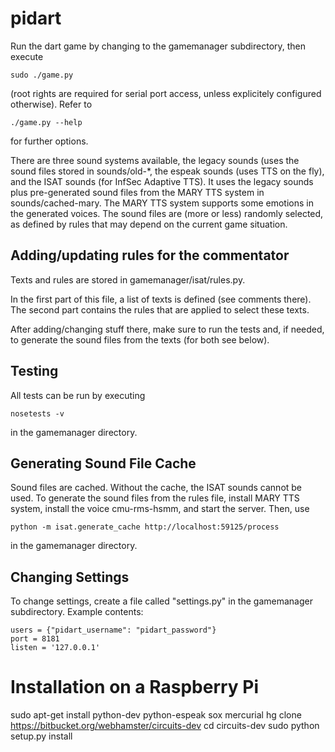 pidart
======

Run the dart game by changing to the gamemanager subdirectory, then
execute

    sudo ./game.py

(root rights are required for serial port access, unless explicitely
configured otherwise). Refer to 

    ./game.py --help

for further options. 

There are three sound systems available, the legacy sounds (uses the
sound files stored in sounds/old-*, the espeak sounds (uses TTS on the
fly), and the ISAT sounds (for InfSec Adaptive TTS). It uses the
legacy sounds plus pre-generated sound files from the MARY TTS system
in sounds/cached-mary. The MARY TTS system supports some emotions in
the generated voices. The sound files are (more or less) randomly
selected, as defined by rules that may depend on the current game
situation.

Adding/updating rules for the commentator
-----------------------------------------

Texts and rules are stored in gamemanager/isat/rules.py.

In the first part of this file, a list of texts is defined (see
comments there). The second part contains the rules that are applied
to select these texts.

After adding/changing stuff there, make sure to run the tests and, if
needed, to generate the sound files from the texts (for both see
below).

Testing
-------

All tests can be run by executing 

    nosetests -v

in the gamemanager directory.

Generating Sound File Cache
---------------------------

Sound files are cached. Without the cache, the ISAT sounds cannot be
used. To generate the sound files from the rules file, install MARY
TTS system, install the voice cmu-rms-hsmm, and start the
server. Then, use

    python -m isat.generate_cache http://localhost:59125/process

in the gamemanager directory.

Changing Settings
-----------------

To change settings, create a file called "settings.py" in the gamemanager subdirectory. Example contents:

	users = {"pidart_username": "pidart_password"}
	port = 8181
	listen = '127.0.0.1'

Installation on a Raspberry Pi
==============================

sudo apt-get install python-dev python-espeak sox mercurial
hg clone https://bitbucket.org/webhamster/circuits-dev
cd circuits-dev
sudo python setup.py install
